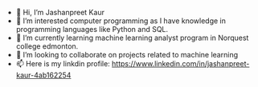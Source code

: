 - 👋 Hi, I’m  Jashanpreet Kaur
- 👀 I’m interested computer programming as I have knowledge in programming languages like Python and SQL.
- 🌱 I’m currently learning machine learning analyst program in Norquest college edmonton.
- 💞️ I’m looking to collaborate on projects related to machine learning
- 📫 Here is my linkdin profile: https://www.linkedin.com/in/jashanpreet-kaur-4ab162254
